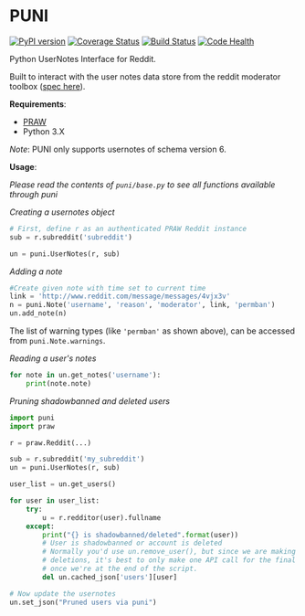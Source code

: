 PUNI
===

[![PyPI version](https://badge.fury.io/py/puni.svg)](https://badge.fury.io/py/puni) [![Coverage Status](https://coveralls.io/repos/github/teaearlgraycold/puni/badge.svg?branch=master)](https://coveralls.io/github/teaearlgraycold/puni?branch=master) [![Build Status](https://travis-ci.org/teaearlgraycold/puni.svg?branch=master)](https://travis-ci.org/teaearlgraycold/puni) [![Code Health](https://landscape.io/github/teaearlgraycold/puni/master/landscape.svg?style=flat)](https://landscape.io/github/teaearlgraycold/puni/master)


Python UserNotes Interface for Reddit.

Built to interact with the user notes data store from the reddit moderator
toolbox ([spec here](https://github.com/creesch/reddit-moderator-toolbox/wiki/JSON:-usernotes)).

**Requirements**:
* [PRAW](https://github.com/praw-dev/praw)
* Python 3.X

*Note*: PUNI only supports usernotes of schema version 6.

**Usage**:

*Please read the contents of `puni/base.py` to see all functions available through puni*

*Creating a usernotes object*

```python
# First, define r as an authenticated PRAW Reddit instance
sub = r.subreddit('subreddit')

un = puni.UserNotes(r, sub)
```

*Adding a note*

```python
#Create given note with time set to current time
link = 'http://www.reddit.com/message/messages/4vjx3v'
n = puni.Note('username', 'reason', 'moderator', link, 'permban')
un.add_note(n)
```

The list of warning types (like `'permban'` as shown above), can be accessed from
`puni.Note.warnings`.

*Reading a user's notes*

```python
for note in un.get_notes('username'):
    print(note.note)
```

*Pruning shadowbanned and deleted users*

```python
import puni
import praw

r = praw.Reddit(...)

sub = r.subreddit('my_subreddit')
un = puni.UserNotes(r, sub)

user_list = un.get_users()

for user in user_list:
    try:
        u = r.redditor(user).fullname
    except:
        print("{} is shadowbanned/deleted".format(user))
        # User is shadowbanned or account is deleted
        # Normally you'd use un.remove_user(), but since we are making many
        # deletions, it's best to only make one API call for the final changes
        # once we're at the end of the script.
        del un.cached_json['users'][user]

# Now update the usernotes
un.set_json("Pruned users via puni")
```
